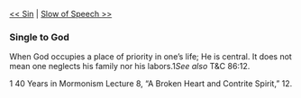 [<< Sin](Sin.md)  |  [Slow of Speech >>](Slow%20of%20Speech.md)

### Single to God
When God occupies a place of priority in one’s life; He is central. It does not mean one neglects his family nor his labors.1*See also* T&C 86:12.



1 40 Years in Mormonism Lecture 8, “A Broken Heart and Contrite Spirit,” 12.